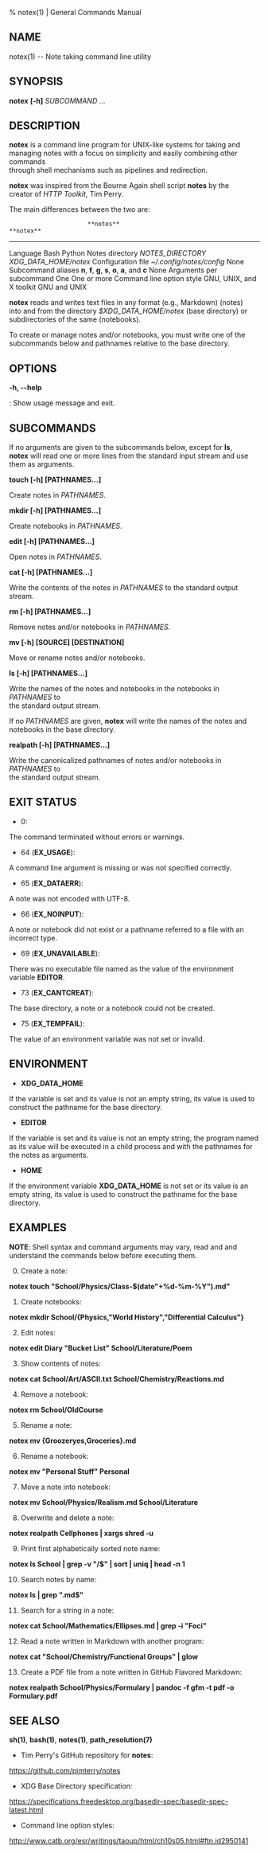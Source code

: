 % notex(1) | General Commands Manual

## NAME

notex(1) -- Note taking command line utility

## SYNOPSIS

**notex** **[-h]** *SUBCOMMAND* ...

## DESCRIPTION

**notex** is a command line program for UNIX-like systems for taking and\
managing notes with a focus on simplicity and easily combining other commands\
through shell mechanisms such as pipelines and redirection.

**notex** was inspired from the Bourne Again shell script **notes** by the\
creator of *HTTP Toolkit*, Tim Perry.

The main differences between the two are:

                          **notes**                                           **notex**
-----------------------   ---------------------------                         -------------------------
Language                  Bash                                                Python
Notes directory           *NOTES_DIRECTORY*                                   *XDG_DATA_HOME/notex*
Configuration file        *~/.config/notes/config*                            None
Subcommand aliases        **n**, **f**, **g**, **s**, **o**, **a**, and **c** None
Arguments per subcommand  One                                                 One or more
Command line option style GNU, UNIX, and X toolkit                            GNU and UNIX

**notex** reads and writes text files in any format (e.g., Markdown) (notes)\
into and from the directory *$XDG_DATA_HOME/notex* (base directory) or\
subdirectories of the same (notebooks).

To create or manage notes and/or notebooks, you must write one of the\
subcommands below and pathnames relative to the base directory.

## OPTIONS

**-h, --help**

:   Show usage message and exit.

## SUBCOMMANDS

If no arguments are given to the subcommands below, except for **ls**,\
**notex** will read one or more lines from the standard input stream and use\
them as arguments.

**touch [-h] [PATHNAMES...]**

Create notes in *PATHNAMES*.

**mkdir [-h] [PATHNAMES...]**

Create notebooks in *PATHNAMES*.

**edit [-h] [PATHNAMES...]**

Open notes in *PATHNAMES*.

**cat [-h] [PATHNAMES...]**

Write the contents of the notes in *PATHNAMES* to the standard output stream.

**rm [-h] [PATHNAMES...]**

Remove notes and/or notebooks in *PATHNAMES*.

**mv [-h] [SOURCE] [DESTINATION]**

Move or rename notes and/or notebooks.

**ls [-h] [PATHNAMES...]**

Write the names of the notes and notebooks in the notebooks in *PATHNAMES* to\
the standard output stream.

If no *PATHNAMES* are given, **notex** will write the names of the notes and\
notebooks in the base directory.

**realpath [-h] [PATHNAMES...]**

Write the canonicalized pathnames of notes and/or notebooks in *PATHNAMES* to\
the standard output stream.

## EXIT STATUS

- 0:

The command terminated without errors or warnings.

- 64 (**EX_USAGE**):

A command line argument is missing or was not specified correctly.

- 65 (**EX_DATAERR**):

A note was not encoded with UTF-8.

- 66 (**EX_NOINPUT**):

A note or notebook did not exist or a pathname referred to a file with an\
incorrect type.

- 69 (**EX_UNAVAILABLE**):

There was no executable file named as the value of the environment
variable **EDITOR**.

- 73 (**EX_CANTCREAT**):

The base directory, a note or a notebook could not be created.

- 75 (**EX_TEMPFAIL**):

The value of an environment variable was not set or invalid.

## ENVIRONMENT

- **XDG_DATA_HOME**

If the variable is set and its value is not an empty string, its value is used
to construct the pathname for the base directory.

- **EDITOR**

If the variable is set and its value is not an empty string, the program named
as its value will be executed in a child process and with the pathnames for the
notes as arguments.

- **HOME**

If the environment variable **XDG_DATA_HOME** is not set or its value is an
empty string, its value is used to construct the pathname for the base
directory.

## EXAMPLES

**NOTE**: Shell syntax and command arguments may vary, read and and understand
the commands below before executing them.

0.  Create a note:

**notex touch "School/Physics/Class-$(date"+%d-%m-%Y").md"**

1.  Create notebooks:

**notex mkdir School/{Physics,"World History","Differential Calculus"}**

2.  Edit notes:

**notex edit Diary "Bucket List" School/Literature/Poem**

3.  Show contents of notes:

**notex cat School/Art/ASCII.txt School/Chemistry/Reactions.md**

4.  Remove a notebook:

**notex rm School/OldCourse**

5.  Rename a note:

**notex mv {Groozeryes,Groceries}.md**

6.  Rename a notebook:

**notex mv "Personal Stuff" Personal**

7.  Move a note into notebook:

**notex mv School/Physics/Realism.md School/Literature**

8. Overwrite and delete a note:

**notex realpath Cellphones | xargs shred -u**

9. Print first alphabetically sorted note name:

**notex ls School | grep -v "/$" | sort | uniq | head -n 1**

10. Search notes by name:

**notex ls | grep ".md$"**

11. Search for a string in a note:

**notex cat School/Mathematics/Ellipses.md | grep -i "Foci"**

12. Read a note written in Markdown with another program:

**notex cat "School/Chemistry/Functional Groups" | glow**

13. Create a PDF file from a note written in GitHub Flavored Markdown:

**notex realpath School/Physics/Formulary | pandoc -f gfm -t pdf -o Formulary.pdf**

## SEE ALSO

**sh(1)**, **bash(1)**, **notes(1)**, **path_resolution(7)**

- Tim Perry's GitHub repository for **notes**:

https://github.com/pimterry/notes

- XDG Base Directory specification:

https://specifications.freedesktop.org/basedir-spec/basedir-spec-latest.html

- Command line option styles:

http://www.catb.org/esr/writings/taoup/html/ch10s05.html#ftn.id2950141
